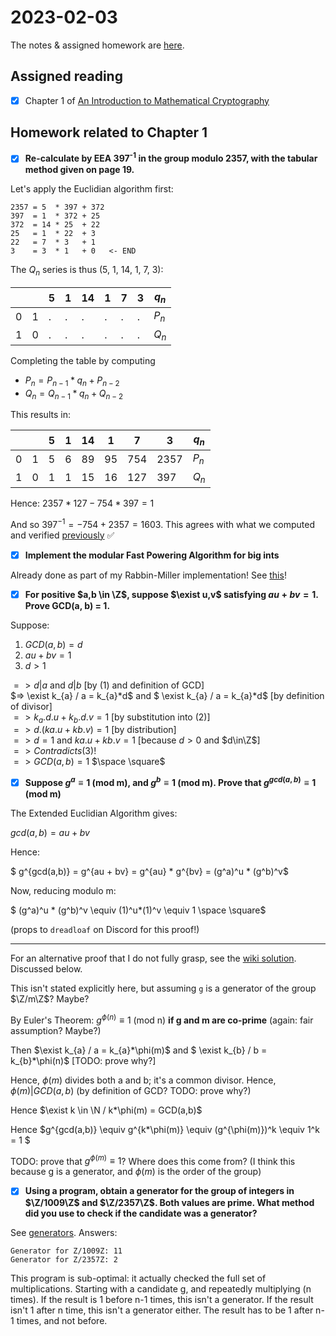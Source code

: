 # 2023-02-03
The notes & assigned homework are [here](https://uncloak.org/courses/rust+cryptography+engineering/course-2023-02-03+Session+10+Notes).

## Assigned reading

* [x] Chapter 1 of [An Introduction to Mathematical Cryptography](https://www.amazon.com/Introduction-Mathematical-Cryptography-Undergraduate-Mathematics/dp/1441926747/ref=sr_1_3?keywords=an+introduction+to+mathematical+cryptography&qid=1675619872&sprefix=an+introduction+to+mat%2Caps%2C141&sr=8-3&ufe=app_do%3Aamzn1.fos.006c50ae-5d4c-4777-9bc0-4513d670b6bc)

## Homework related to Chapter 1

* [x] **Re-calculate by EEA 397<sup>-1</sup> in the group modulo 2357, with the tabular method given on page 19.**

Let's apply the Euclidian algorithm first:
```
2357 = 5  * 397 + 372
397  = 1  * 372 + 25
372  = 14 * 25  + 22
25   = 1  * 22  + 3
22   = 7  * 3   + 1
3    = 3  * 1   + 0   <- END
```
The $Q_n$ series is thus (5, 1, 14, 1, 7, 3):

| | |5|1|14|1|7|3|$q_n$|
|-|-|-|-|-|-|-|-|-|
|0|1|.|.|.|.|.|.|$P_n$|
|1|0|.|.|.|.|.|.|$Q_n$|

Completing the table by computing
* $P_n = P_{n-1}*q_n + P_{n-2}$
* $Q_n = Q_{n-1}*q_n + Q_{n-2}$

This results in:

| | |5|1|14|1|7|3|$q_n$|
|-|-|-|-|-|-|-|-|-|
|0|1|5|6|89|95|754|2357|$P_n$|
|1|0|1|1|15|16|127|397|$Q_n$|

Hence: $2357*127-754*397 = 1$

And so $397^{-1} = -754+2357 = 1603$. This agrees with what we computed and verified [previously](https://github.com/ArnaudBrousseau/crypto-study-group/blob/9b4ac6957c2f9483fc86ea06f3dfdc89b4215be7/2023-01-13/README.md?plain=1#L129) :white_check_mark:

* [x] **Implement the modular Fast Powering Algorithm for big ints**

Already done as part of my Rabbin-Miller implementation! See [this](https://github.com/ArnaudBrousseau/crypto-study-group/blob/9b4ac6957c2f9483fc86ea06f3dfdc89b4215be7/2023-01-13/miller_rabin/src/lib.rs#L88-L109)!

* [x] **For positive $a,b \in \Z$, suppose $\exist u,v$ satisfying $au+bv=1$. Prove GCD(a, b) = 1.**

Suppose:
1. $GCD(a, b) = d$
2. $au+bv=1$
3. $d>1$

$=> d|a$ and $d|b$ [by (1) and definition of GCD]  
$=> \exist k_{a} / a = k_{a}*d$ and $ \exist k_{a} / a = k_{a}*d$ [by definition of divisor]  
$=> k_{a}.d.u + k_{b}.d.v = 1$ [by substitution into (2)]  
$=> d.(ka.u + kb.v) = 1$ [by distribution]  
$=> d = 1$ and $ka.u + kb.v=1$ [because $d>0$ and $d\in\Z$]  
$=> Contradicts (3)!$   
$=> GCD(a, b) = 1$  $\space \square$

* [x] **Suppose $g^a \equiv 1$ (mod m), and $g^b \equiv 1$ (mod m). Prove that $g^{gcd(a,b)} \equiv 1$ (mod m)**

The Extended Euclidian Algorithm gives:

$gcd(a, b) = au + bv$

Hence:

$ g^{gcd(a,b)} = g^{au + bv} = g^{au} * g^{bv} = (g^a)^u * (g^b)^v$

Now, reducing modulo m:

$ (g^a)^u * (g^b)^v \equiv (1)^u*(1)^v \equiv 1 \space \square$

(props to `dreadloaf` on Discord for this proof!)

----

For an alternative proof that I do not fully grasp, see the [wiki solution](https://uncloak.org/courses/rust+cryptography+engineering/course-2023-02-03+Session+10+Solutions). Discussed below.

This isn't stated explicitly here, but assuming `g` is a generator of the group $\Z/m\Z$? Maybe?

By Euler's Theorem: $g^{\phi(n)} \equiv 1$ (mod n) **if g and m are co-prime** (again: fair assumption? Maybe?)

Then $\exist k_{a} / a = k_{a}*\phi(m)$ and $ \exist k_{b} / b = k_{b}*\phi(n)$ [TODO: prove why?]

Hence, $\phi(m)$ divides both a and b; it's a common divisor. Hence, $\phi(m)|GCD(a,b)$ (by definition of GCD? TODO: prove why?)

Hence $\exist k \in \N / k*\phi(m) = GCD(a,b)$

Hence $g^{gcd(a,b)} \equiv g^{k*\phi(m)} \equiv (g^{\phi(m)})^k \equiv 1^k = 1 $

TODO: prove that $g^{\phi(m)} \equiv 1$? Where does this come from? (I think this because g is a generator, and $\phi(m)$ is the order of the group)

* [x] **Using a program, obtain a generator for the group of integers in $\Z/1009\Z$ and $\Z/2357\Z$. Both values are prime. What method did you use to check if the candidate was a generator?**

See [generators](./generators/). Answers:
```
Generator for Z/1009Z: 11
Generator for Z/2357Z: 2
```

This program is sub-optimal: it actually checked the full set of multiplications. Starting with a candidate g, and repeatedly multiplying (n times). If the result is 1 before n-1 times, this isn't a generator. If the result isn't 1 after n time, this isn't a generator either. The result has to be 1 after n-1 times, and not before.
